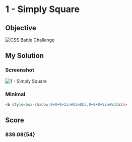# 1 - Simply Square

## Objective

![CSS Battle Challenge](https://cssbattle.dev/targets/1.png)

## My Solution

### Screenshot

![1 - Simply Square](https://i.imgur.com/e86M9Hq.jpeg)

### Minimal

```html
<b style=box-shadow:0+0+0+2in#b5e0ba,0+0+0+5in#5d3a3a>
```
## Score
### 839.08{54}